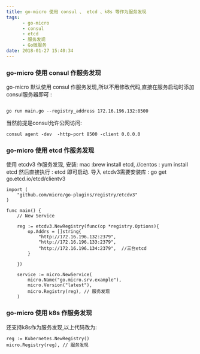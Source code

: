 ```yaml
---
title: go-micro 使用 consul 、 etcd 、k8s 等作为服务发现
tags:
      - go-micro
      - consul
      - etcd
      - 服务发现
      - Go微服务
date: 2018-01-27 15:40:34
---
```


### go-micro 使用 consul 作服务发现

go-micro 默认使用 consul 作服务发现,所以不用修改代码,直接在服务启动时添加consul服务器即可 :
```

go run main.go --registry_address 172.16.196.132:8500

```

当然前提是consul允许公网访问:

```
consul agent -dev  -http-port 8500 -client 0.0.0.0

```
### go-micro 使用 etcd 作服务发现

使用 etcdv3 作服务发现, 安装: mac :brew install etcd, //centos : yum install etcd
然后直接执行 : etcd 即可启动.
导入 etcdv3需要安装库 : go get go.etcd.io/etcd/clientv3

```
import (
    "github.com/micro/go-plugins/registry/etcdv3" 
)

func main() {
	// New Service
	
	reg := etcdv3.NewRegistry(func(op *registry.Options){ 
		op.Addrs = []string{
			"http://172.16.196.132:2379",
			"http://172.16.196.133:2379",
			"http://172.16.196.134:2379",  //三台etcd
		}

	})

	service := micro.NewService(
		micro.Name("go.micro.srv.example"),
		micro.Version("latest"),
		micro.Registry(reg), // 服务发现
	)
```

### go-micro 使用 k8s 作服务发现

还支持k8s作为服务发现,以上代码改为:

```
reg := Kubernetes.NewRegistry()
micro.Registry(reg), // 服务发现
```
